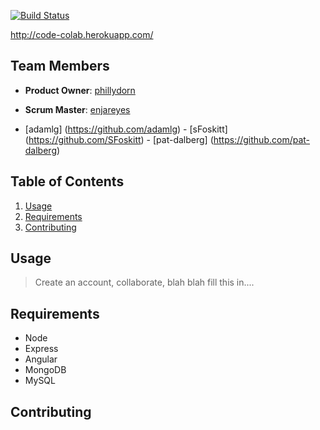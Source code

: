 [![Build Status](https://travis-ci.org/BraveBravos/CodeColab.svg?branch=master)](https://travis-ci.org/BraveBravos/CodeColab)


http://code-colab.herokuapp.com/

## Team Members

  - __Product Owner__: [phillydorn](https://github.com/phillydorn)
  - __Scrum Master__: [enjareyes](https://github.com/enjareyes)
  
  - [adamlg] (https://github.com/adamlg)  -  [sFoskitt] (https://github.com/SFoskitt)  -  [pat-dalberg] (https://github.com/pat-dalberg)

## Table of Contents

1. [Usage](#Usage)
2. [Requirements](#requirements)
3. [Contributing](#contributing)

## Usage

> Create an account, collaborate, blah blah fill this in....

## Requirements

- Node 
- Express
- Angular
- MongoDB
- MySQL

## Contributing
